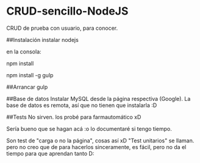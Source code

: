 # CRUD-sencillo-NodeJS
CRUD de prueba con usuario, para conocer.

##Instalación
instalar nodejs

en la consola:

npm install

npm install -g gulp

##Arrancar
gulp

##Base de datos
Instalar MySQL desde la página respectiva (Google).
La base de datos es remota, así que no tienen que instalarla :D

##Tests
No sirven. los probé para farmautomático xD

Sería bueno que se hagan acá :o lo documentaré si tengo tiempo.

Son test de "carga o no la página", cosas así xD "Test unitarios" se llaman. pero no creo que de para hacerlos sinceramente, es fácil, pero no da el tiempo para que aprendan tanto D:
